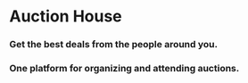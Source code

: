 # Auction House
### Get the best deals from the people around you.
### One platform for organizing and attending auctions.
